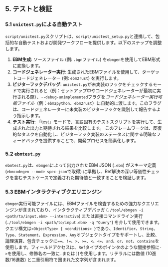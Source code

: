 ## 5. テストと検証

### 5.1 `unictest.py`による自動テスト
`script/unictest.py`スクリプトは、`script/unictest_setup.py`と連携して、包括的な自動テストおよび開発ワークフローを提供します。以下のステップを調整します。
1.  **EBM生成**: ソースファイル (例: `.bgn`ファイル) を`ebmgen`を使用してEBM形式に変換します。
2.  **コードジェネレーター実行**: 生成されたEBMファイルを使用して、ターゲットコードジェネレーター (例: `ebm2rust`) を実行します。
3.  **ビジターフックデバッグ**: `unictest.py`が未実装のフックをチェックするモードで実行されると（例：セットアップ中やコードジェネレーターが最初に実行される際）、`--debug-unimplemented`フラグを*コードジェネレーター実行可能ファイル*（例：`ebm2python`、`ebm2rust`）に自動的に渡します。このフラグは、コードジェネレーターに未実装のビジターフックを識別して報告するよう指示します。
4.  **テスト実行**: 「test」モードで、言語固有のテストスクリプトを実行して、生成された出力と期待される結果を比較します。
このフレームワークは、反復的なタスクを自動化し、ビジターフック実装のステータスに関する明確なフィードバックを提供することで、開発プロセスを簡素化します。

### 5.2 `ebmtest.py`
`ebmtest.py`は、`ebmgen`によって出力されたEBM JSON (`.ebm`) がスキーマ定義 (`ebmcodegen --mode spec-json`で取得) に準拠し、Ref解決の深い等価性チェックを含むテストケースで定義された期待値と一致することを検証します。

### 5.3 EBMインタラクティブクエリエンジン
`ebmgen`実行可能ファイルには、EBMファイルを検査するための強力なクエリエンジンが含まれており、インタラクティブデバッガ (`./tool/ebmgen -i <path/to/input.ebm> --interactive`) または直接コマンドライン実行 (`./tool/ebmgen -i <path/to/input.ebm> -q "Query"`) を介して使用できます。
クエリ構文は`<ObjectType> { <conditions> }`であり、`Identifier`、`String`、`Type`、`Statement`、`Expression`、`Any`オブジェクトタイプをサポートし、比較、論理演算、包含チェックに`==`、`!=`、`>`、`>=`、`<`、`<=`、`and`、`or`、`not`、`contains`を使用します。フィールドアクセスは、`Ref`タイプのポインタのような間接参照に`->`を使用し、修飾名の一致に`.`または`[]`を使用します。リテラルには数値 (10進数/16進数) と二重引用符で囲まれた文字列が含まれます。
